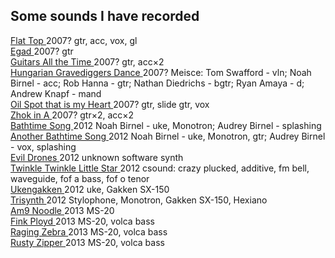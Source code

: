 Some sounds I have recorded
---------------------------

<a href="Flat_Top.mp3">
    Flat Top
</a>
2007?
gtr, acc, vox, gl
<br>

<a href="Egad.mp3">
    Egad
</a>
2007?
gtr
<br>

<a href="Guitars_All_the_Time.mp3">
    Guitars All the Time
</a>
2007?
gtr, acc&times;2
<br>

<a href="Hungarian_Gravediggers_Dance.mp3">
    Hungarian Gravediggers Dance
</a>
2007?
Meisce: 
Tom Swafford - vln;
Noah Birnel - acc;
Rob Hanna - gtr;
Nathan Diedrichs - bgtr;
Ryan Amaya - d;
Andrew Knapf - mand
<br>

<a href="Oil_Spot_that_is_my_Heart.mp3">
    Oil Spot that is my Heart
</a>
2007?
gtr, slide gtr, vox
<br>

<a href="Zhok_in_A.mp3">
    Zhok in A
</a>
2007?
gtr&times;2, acc&times;2 
<br>

<a href="bathtime_song.mp3">
    Bathtime Song
</a>
2012
Noah Birnel - uke, Monotron;
Audrey Birnel - splashing
<br>

<a href="bathtime_song2.mp3">
    Another Bathtime Song
</a>
2012
Noah Birnel - uke, Monotron, gtr;
Audrey Birnel - vox, splashing
<br>

<a href="Evil_Drones.mp3">
    Evil Drones
</a>
2012
unknown software synth
<br>

<a href="twinkle_twinkle_little_star.mp3">
    Twinkle Twinkle Little Star
</a>
2012
csound: crazy plucked, additive, fm bell, waveguide, fof a bass, fof o tenor
<br>

<a href="ukengakken.mp3">
    Ukengakken
</a>
2012
uke, Gakken SX-150
<br>

<a href="trisynth.mp3">
    Trisynth
</a>
2012
Stylophone, Monotron, Gakken SX-150, Hexiano
<br>

<a href="Am9_Noodle.mp3">
    Am9 Noodle
</a>
2013
MS-20
<br>

<a href="fink-ployd.mp3">
    Fink Ployd
</a>
2013
MS-20, volca bass
<br>

<a href="raging-zebra.mp3">
    Raging Zebra
</a>
2013
MS-20, volca bass
<br>

<a href="rusty-zipper.mp3">
    Rusty Zipper
</a>
2013
MS-20, volca bass
<br>
